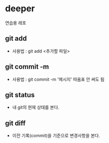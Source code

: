 # deeper

연습용 레포

## git add

- 사용법 : git add <추가할 파일>

## git commit -m

- 사용법 : git commit -m '메시지'
  따옴표 안 써도 됨

## git status

- 내 git의 현재 상태를 본다.

## git diff

- 이전 기록(commit)을 기준으로 변경사항을 본다.
